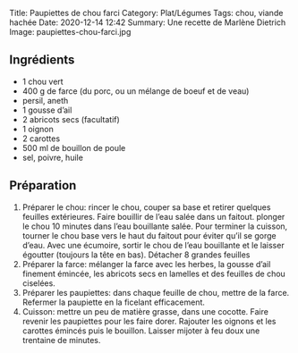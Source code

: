 Title: Paupiettes de chou farci
Category: Plat/Légumes
Tags: chou, viande hachée
Date:  2020-12-14 12:42
Summary: Une recette de Marlène Dietrich
Image: paupiettes-chou-farci.jpg

## Ingrédients
- 1 chou vert
- 400 g de farce (du porc, ou un mélange de boeuf et de veau)
- persil, aneth
- 1 gousse d’ail
- 2 abricots secs (facultatif)
- 1 oignon
- 2 carottes
- 500 ml de bouillon de poule
- sel, poivre, huile

## Préparation
1. Préparer le chou: rincer le chou, couper sa base et retirer quelques feuilles extérieures. Faire bouillir de l’eau salée dans un faitout. plonger le chou 10 minutes dans l’eau bouillante salée. Pour terminer la cuisson, tourner le chou base vers le haut du faitout pour éviter qu’il se gorge d’eau. Avec une écumoire, sortir le chou de l’eau bouillante et le laisser égoutter (toujours la tête en bas). Détacher 8 grandes feuilles
2. Préparer la farce: mélanger la farce avec les herbes, la gousse d’ail finement émincée, les abricots secs en lamelles et des feuilles de chou ciselées.
3. Préparer les paupiettes: dans chaque feuille de chou, mettre de la farce. Refermer la paupiette en la ficelant efficacement.
4. Cuisson: mettre un peu de matière grasse, dans une cocotte. Faire revenir les paupiettes pour les faire dorer. Rajouter les oignons et les carottes émincés puis le bouillon. Laisser mijoter à feu doux une trentaine de minutes.
